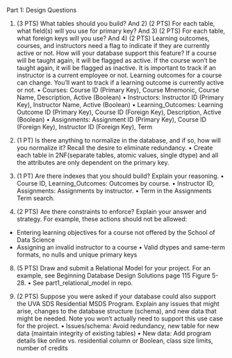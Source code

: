 Part 1: Design Questions

1) (3 PTS) What tables should you build? And 2) (2 PTS) For each table, what field(s) will you use for primary key? And 3) (2 PTS) For each table, what foreign keys will you use? And 4) (2 PTS) Learning outcomes, courses, and instructors need a flag to indicate if they are currently active or not. How will your database support this feature? If a course will be taught again, it will be flagged as active. If the course won’t be taught again, it will be flagged as inactive. It is important to track if an instructor is a current employee or not. Learning outcomes for a course can change. You’ll want to track if a learning outcome is currently active or not.
•	Courses: Course ID (Primary Key), Course Mnemonic, Course Name, Description, Active (Boolean)
•	Instructors: Instructor ID (Primary Key), Instructor Name, Active (Boolean)
•	Learning_Outcomes: Learning Outcome ID (Primary Key), Course ID (Foreign Key), Description, Active (Boolean)
•	Assignments: Assignment ID (Primary Key), Course ID (Foreign Key), Instructor ID (Foreign Key), Term

5) (1 PT) Is there anything to normalize in the database, and if so, how will you normalize it? Recall the desire to eliminate redundancy.
•	Create each table in 2NF(separate tables, atomic values, single dtype) and all the attributes are only dependent on the primary key.

6) (1 PT) Are there indexes that you should build? Explain your reasoning.
•	Course ID, Learning_Outcomes: Outcomes by course.
•	Instructor ID, Assignments: Assignments by instructor.
•	Term in the Assignments Term search.

7) (2 PTS) Are there constraints to enforce? Explain your answer and strategy.
For example, these actions should not be allowed:
- Entering learning objectives for a course not offered by the School of Data Science
- Assigning an invalid instructor to a course
•	Valid dtypes and same-term formats, no nulls and unique primary keys

8) (5 PTS) Draw and submit a Relational Model for your project. For an example, see Beginning Database Design Solutions page 115 Figure 5-28.
•	See part1_relational_model in repo.

9) (2 PTS) Suppose you were asked if your database could also support the UVA SDS Residential MSDS Program. Explain any issues that might arise, changes to the database structure (schema), and new data that might be needed. Note you won’t actually need to support this use case for the project.
•	Issues/schema: Avoid redundancy, new table for new data (maintain integrity of existing tables)
•	New data: Add program details like online vs. residential column or Boolean, class size limits, number of credits

